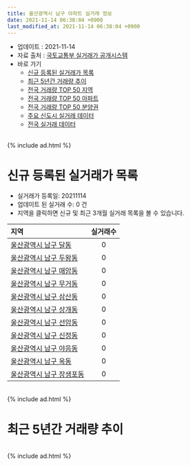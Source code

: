 ```yaml
---
title: 울산광역시 남구 아파트 실거래 정보
date: 2021-11-14 06:38:04 +0900
last_modified_at: 2021-11-14 06:38:04 +0900
---
```


* 업데이트 : 2021-11-14
* 자료 출처 : [국토교통부 실거래가 공개시스템](http://rt.molit.go.kr)
* 바로 가기
    * [신규 등록된 실거래가 목록](#신규-등록된-실거래가-목록)
    * [최근 5년간 거래량 추이](#최근-5년간-거래량-추이)
    * [전국 거래량 TOP 50 지역](https://inasie.github.io/apt-trade-info/최근-3개월-전국에서-가장-거래가-많이-발생한-지역)
    * [전국 거래량 TOP 50 아파트](https://inasie.github.io/apt-trade-info/최근-3개월-전국에서-가장-거래가-많이-발생한-아파트)
    * [전국 거래량 TOP 50 분양권](https://inasie.github.io/apt-trade-info/최근-3개월-전국에서-가장-거래가-많이-발생한-분양권)
    * [주요 신도시 실거래 데이터](https://inasie.github.io/apt-trade-info/주요-신도시)
    * [전국 실거래 데이터](https://inasie.github.io/apt-trade-info/전국)

<br>
{% include ad.html %}
<br>

# 신규 등록된 실거래가 목록
* 실거래가 등록일: 20211114
* 업데이트 된 실거래 수: 0 건
* 지역을 클릭하면 신규 및 최근 3개월 실거래 목록을 볼 수 있습니다.


|지역|실거래수|
|:---|:---:|
|[울산광역시 남구 달동](https://inasie.github.io/apt-trade-info/울산광역시-남구-달동)|0|
|[울산광역시 남구 두왕동](https://inasie.github.io/apt-trade-info/울산광역시-남구-두왕동)|0|
|[울산광역시 남구 매암동](https://inasie.github.io/apt-trade-info/울산광역시-남구-매암동)|0|
|[울산광역시 남구 무거동](https://inasie.github.io/apt-trade-info/울산광역시-남구-무거동)|0|
|[울산광역시 남구 삼산동](https://inasie.github.io/apt-trade-info/울산광역시-남구-삼산동)|0|
|[울산광역시 남구 상개동](https://inasie.github.io/apt-trade-info/울산광역시-남구-상개동)|0|
|[울산광역시 남구 선암동](https://inasie.github.io/apt-trade-info/울산광역시-남구-선암동)|0|
|[울산광역시 남구 신정동](https://inasie.github.io/apt-trade-info/울산광역시-남구-신정동)|0|
|[울산광역시 남구 야음동](https://inasie.github.io/apt-trade-info/울산광역시-남구-야음동)|0|
|[울산광역시 남구 옥동](https://inasie.github.io/apt-trade-info/울산광역시-남구-옥동)|0|
|[울산광역시 남구 장생포동](https://inasie.github.io/apt-trade-info/울산광역시-남구-장생포동)|0|


<br>
{% include ad.html %}
<br>

# 최근 5년간 거래량 추이


<div style="width:100%;">
    <canvas id="deal_progress" height="200"></canvas>
</div>

<script>
new Chart(document.getElementById("deal_progress"), {
    type: 'line',
    data: {
        labels: ['201611','201612','201701','201702','201703','201704','201705','201706','201707','201708','201709','201710','201711','201712','201801','201802','201803','201804','201805','201806','201807','201808','201809','201810','201811','201812','201901','201902','201903','201904','201905','201906','201907','201908','201909','201910','201911','201912','202001','202002','202003','202004','202005','202006','202007','202008','202009','202010','202011','202012','202101','202102','202103','202104','202105','202106','202107','202108','202109','202110','202111'],
        datasets: [{
            label: '매매',
            pointRadius: 1,
            data: [430, 343, 226, 321, 338, 295, 296, 383, 284, 312, 323, 273, 258, 190, 250, 216, 274, 209, 194, 207, 158, 220, 239, 314, 238, 223, 239, 238, 280, 345, 294, 368, 407, 372, 508, 1072, 916, 1004, 651, 694, 436, 324, 588, 1262, 829, 533, 627, 1049, 1631, 710, 258, 280, 348, 599, 811, 526, 501, 405, 347, 307, 28],
            borderColor: "rgba(255, 201, 14, 1)",
            backgroundColor: "rgba(255, 201, 14, 0.5)",
            fill: false,
            lineTension: 0
        },{
            label: '전월세',
            pointRadius: 1,
            data: [230, 247, 235, 286, 281, 212, 208, 175, 216, 186, 215, 199, 238, 231, 255, 232, 253, 223, 227, 192, 202, 228, 210, 259, 233, 263, 347, 280, 287, 279, 253, 238, 251, 195, 231, 349, 306, 390, 303, 373, 283, 262, 345, 315, 336, 279, 236, 306, 353, 321, 309, 249, 303, 553, 481, 330, 294, 253, 230, 196, 51],
            borderColor: "rgba(0, 141, 185, 1)",
            backgroundColor: "rgba(0, 141, 185, 0.5)",
            fill: false,
            lineTension: 0
        }
        ]
    },
    options: {
        responsive: true,
        title: {
            display: false
        },
        tooltips: {
            mode: 'index',
            intersect: false
        },
        hover: {
            mode: 'nearest',
            intersect: true
        },
        scales: {
            xAxes: [{
                display: true,
                scaleLabel: {
                    display: true,
                    labelString: '년/월'
                }
            }],
            yAxes: [{
                display: true,
                ticks: {
                    suggestedMin: 0,
                },
                scaleLabel: {
                    display: true,
                    labelString: '실거래 수'
                }
            }]
        }
    }
});

</script>


<br>
{% include ad.html %}
<br>

